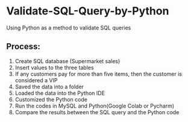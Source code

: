 # Validate-SQL-Query-by-Python
Using Python as a method to validate SQL queries

## Process:
1. Create SQL database (Supermarket sales)
2. Insert values to the three tables
3. If any customers pay for more than five items, then the customer is considered a VIP
4. Saved the data into a folder
5. Loaded the data into the Python IDE
6. Customized the Python code
7. Run the codes in MySQL and Python(Google Colab or Pycharm)
8. Compare the results between the SQL query and the Python code
